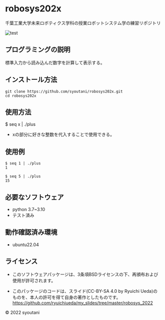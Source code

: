 # robosys202x
千葉工業大学未来ロボティクス学科の授業ロボットシステム学の練習リポジトリ

![test](https://github.com/syoutani/robosys202x/actions/workflows/test.yml/badge.svg)
## プログラミングの説明
標準入力から読み込んだ数字を計算して表示する。
## インストール方法
```
git clone https://github.com/syoutani/robosys202x.git
cd robosys202x

```

## 使用方法
$ seq x | ./plus
* xの部分に好きな整数を代入することで使用できる。

## 使用例
```
$ seq 1 | ./plus
1

$ seq 5 | ./plus
15
``` 


## 必要なソフトウェア
* python 3.7~3.10 
* テスト済み



## 動作確認済み環境
* ubuntu22.04

## ライセンス
* このソフトウェアパッケージは、3条項BSDライセンスの下、再頒布および使用が許可されます。

* このパッケージのコードは、スライド(CC-BY-SA 4.0 by Ryuichi Ueda)のものを、本人の許可を得て自身の著作としたものです。
https://github.com/ryuichiueda/my_slides/tree/master/robosys_2022


© 2022 syoutani
